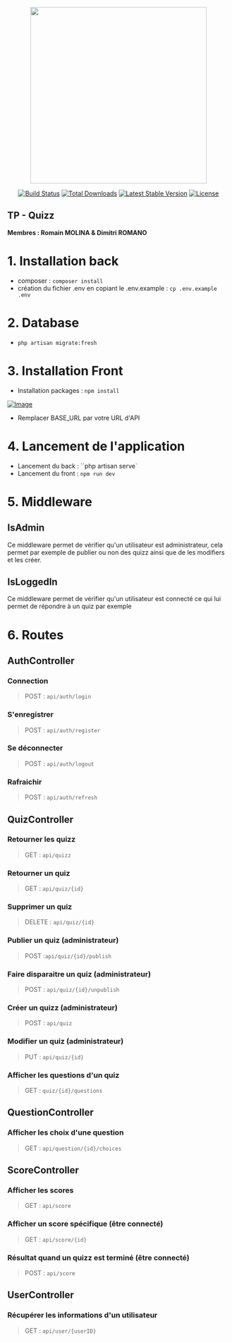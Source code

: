 <p align="center"><a href="https://laravel.com" target="_blank"><img src="https://raw.githubusercontent.com/laravel/art/master/logo-lockup/5%20SVG/2%20CMYK/1%20Full%20Color/laravel-logolockup-cmyk-red.svg" width="400"></a></p>

<p align="center">
<a href="https://travis-ci.org/laravel/framework"><img src="https://travis-ci.org/laravel/framework.svg" alt="Build Status"></a>
<a href="https://packagist.org/packages/laravel/framework"><img src="https://img.shields.io/packagist/dt/laravel/framework" alt="Total Downloads"></a>
<a href="https://packagist.org/packages/laravel/framework"><img src="https://img.shields.io/packagist/v/laravel/framework" alt="Latest Stable Version"></a>
<a href="https://packagist.org/packages/laravel/framework"><img src="https://img.shields.io/packagist/l/laravel/framework" alt="License"></a>
</p>

## TP - Quizz

**Membres : Romain MOLINA & Dimitri ROMANO**

# 1. Installation back

- composer : `composer install`
- création du fichier .env en copiant le .env.example : `cp .env.example .env`

# 2. Database

- `php artisan migrate:fresh`

# 3. Installation Front

- Installation packages : `npm install`

[![Image](https://i.goopics.net/r91as8.png)](https://goopics.net/i/r91as8)

- Remplacer BASE_URL par votre URL d'API

# 4. Lancement de l'application

- Lancement du back : ``php artisan serve`
- Lancement du front : `npm run dev`

# 5. Middleware

## IsAdmin

Ce middleware permet de vérifier qu'un utilisateur est administrateur, cela permet par exemple de publier ou non des quizz ainsi que de les modifiers et les créer.

## IsLoggedIn

Ce middleware permet de vérifier qu'un utilisateur est connecté ce qui lui permet de répondre à un quiz par exemple

# 6. Routes

## AuthController

### Connection

>POST : `api/auth/login`

### S'enregistrer

>POST : `api/auth/register`

### Se déconnecter

> POST : `api/auth/logout`

### Rafraichir

> POST : `api/auth/refresh`

## QuizController

### Retourner les quizz

> GET : `api/quizz`

### Retourner un quiz

> GET : `api/quiz/{id}`

### Supprimer un quiz

> DELETE : `api/quiz/{id}`

### Publier un quiz (administrateur)

> POST :`api/quiz/{id}/publish`

### Faire disparaitre un quiz (administrateur)

> POST : `api/quiz/{id}/unpublish`

### Créer un quizz (administrateur)

> POST : `api/quiz`

### Modifier un quiz (administrateur)

> PUT : `api/quiz/{id}`

### Afficher les questions d'un quiz

> GET : `quiz/{id}/questions`

## QuestionController

### Afficher les choix d'une question

> GET : `api/question/{id}/choices`

## ScoreController

### Afficher les scores

> GET : `api/score`

### Afficher un score spécifique (être connecté)

> GET : `api/score/{id}`

### Résultat quand un quizz est terminé (être connecté)

> POST : `api/score`

## UserController

### Récupérer les informations d'un utilisateur

> GET : `api/user/{userID}`

